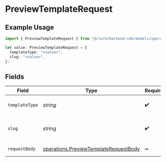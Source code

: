 # PreviewTemplateRequest

## Example Usage

```typescript
import { PreviewTemplateRequest } from "@clerk/backend-sdk/models/operations";

let value: PreviewTemplateRequest = {
  templateType: "<value>",
  slug: "<value>",
};
```

## Fields

| Field                                                                                          | Type                                                                                           | Required                                                                                       | Description                                                                                    |
| ---------------------------------------------------------------------------------------------- | ---------------------------------------------------------------------------------------------- | ---------------------------------------------------------------------------------------------- | ---------------------------------------------------------------------------------------------- |
| `templateType`                                                                                 | *string*                                                                                       | :heavy_check_mark:                                                                             | The type of template to preview                                                                |
| `slug`                                                                                         | *string*                                                                                       | :heavy_check_mark:                                                                             | The slug of the template to preview                                                            |
| `requestBody`                                                                                  | [operations.PreviewTemplateRequestBody](../../models/operations/previewtemplaterequestbody.md) | :heavy_minus_sign:                                                                             | Required parameters                                                                            |
